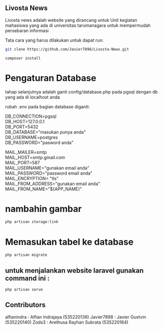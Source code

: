 
## Livosta News

Livosta news adalah website yang dirancang untuk Unit kegiatan mahasiswa yang ada di universitas tarumanagara untuk mempermudah persebaran informasi 

Tata cara yang harus dilakukan untuk dapat run: 

``` bash
git clone https://github.com/Javier7898/Livosta-News.git
```

``` bash
composer install
```
# Pengaturan Database

tahap selanjutnya adalah ganti config/database.php pada pgsql dengan db yang ada di localhost anda

rubah .env pada bagian database diganti: 

DB_CONNECTION=pgsql <br>
DB_HOST=127.0.0.1   <br>
DB_PORT=5432  <br>
DB_DATABASE="masukan punya anda" <br>
DB_USERNAME=postgres <br>
DB_PASSWORD="pasword anda" <br>

MAIL_MAILER=smtp <br>
MAIL_HOST=smtp.gmail.com <br>
MAIL_PORT=587 <br>
MAIL_USERNAME="gunakan email anda" <br>
MAIL_PASSWORD="password email anda" <br>
MAIL_ENCRYPTION= "tls" <br>
MAIL_FROM_ADDRESS="gunakan email anda" <br>
MAIL_FROM_NAME="${APP_NAME}" <br>

# nambahin gambar 
``` bash
php artisan storage:link
```

# Memasukan tabel ke database

``` bash
php artisan migrate
```

## untuk menjalankan website laravel gunakan command ini :

``` bash
php artisan serve
```

## Contributors 
alfianindra : Alfian Indrajaya (535220136)
Javier7898 : Javier Gustvin (535220140)
Zods3 : Arethusa Rayhan Subrata (535220164)
